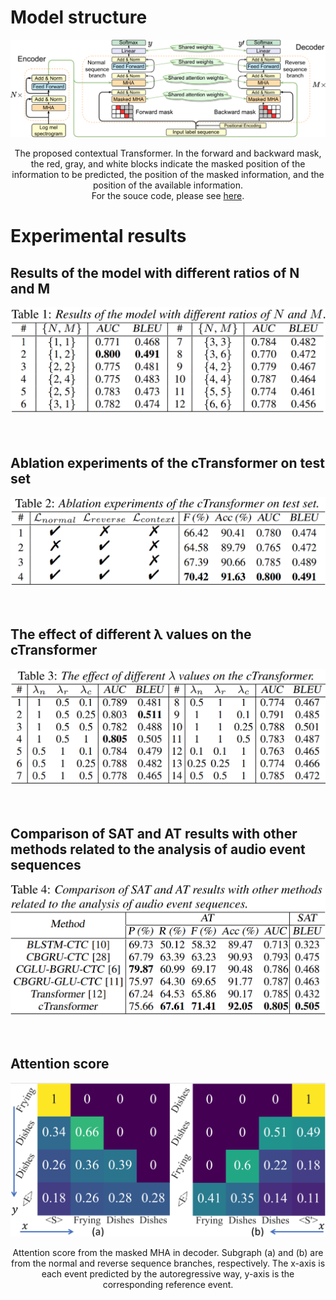 <!-- 在此处写注释-->
<!--
<img src="../samples/Comparison_fig.1.png" width=50%/>
-->
# Model structure
![Image](model.png)
<div align="center"> 
The proposed contextual Transformer. In the forward and backward mask, the red, gray, and white blocks indicate the masked position of the information to be predicted, the position of the masked information, and the position of the available information.<br>
For the souce code, please see <a href="https://github.com/Yuanbo2020/Contextual-Transformer/tree/main/Code" 
target="https://github.com/Yuanbo2020/Contextual-Transformer/tree/main/Code">here</a>.
</div>

# Experimental results
## Results of the model with different ratios of N and M
![Image](different_ratios.png)
<br>
<br>
<br>

## Ablation experiments of the cTransformer on test set
![Image](ablation.png)
<br>
<br>
<br>

## The effect of different λ values on the cTransformer
![Image](different_lambda.png)
<br>
<br>
<br>

## Comparison of SAT and AT results with other methods related to the analysis of audio event sequences
![Image](other_models.png)
<br>
<br>
<br>

## Attention score
![Image](for_back_att.png)
<div align="center"> 
Attention score from the masked MHA in decoder. Subgraph (a) and (b) are from the normal and reverse sequence branches, respectively. The x-axis is each event predicted by the autoregressive way, y-axis is the corresponding reference event.
</div>
<br>
<br>
 
